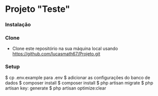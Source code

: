 

# Projeto "Teste"





<h3>Instalação</h3>






### Clone

- Clone este repositório na sua máquina local usando https://github.com/lucasmath67/Projeto.git

### Setup



$ cp .env.example para .env
$ adicionar as configurações do banco de dados
$ composer install
$ composer install
$ php artisan migrate
$ php artisan key: generate
$ php artisan optimize:clear


